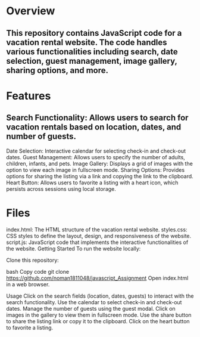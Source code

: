 # Overview
## This repository contains JavaScript code for a vacation rental website. The code handles various functionalities including search, date selection, guest management, image gallery, sharing options, and more.

# Features
## Search Functionality: Allows users to search for vacation rentals based on location, dates, and number of guests.
Date Selection: Interactive calendar for selecting check-in and check-out dates.
Guest Management: Allows users to specify the number of adults, children, infants, and pets.
Image Gallery: Displays a grid of images with the option to view each image in fullscreen mode.
Sharing Options: Provides options for sharing the listing via a link and copying the link to the clipboard.
Heart Button: Allows users to favorite a listing with a heart icon, which persists across sessions using local storage.
# Files
index.html: The HTML structure of the vacation rental website.
styles.css: CSS styles to define the layout, design, and responsiveness of the website.
script.js: JavaScript code that implements the interactive functionalities of the website.
Getting Started
To run the website locally:

Clone this repository:

bash
Copy code
git clone https://github.com/noman1811048/javascript_Assignment
Open index.html in a web browser.

Usage
Click on the search fields (location, dates, guests) to interact with the search functionality.
Use the calendar to select check-in and check-out dates.
Manage the number of guests using the guest modal.
Click on images in the gallery to view them in fullscreen mode.
Use the share button to share the listing link or copy it to the clipboard.
Click on the heart button to favorite a listing.
